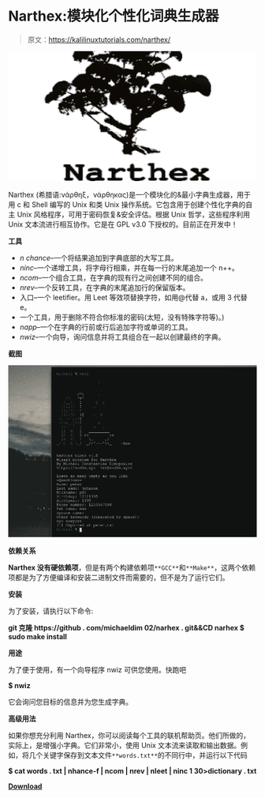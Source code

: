 # Narthex:模块化个性化词典生成器

> 原文：<https://kalilinuxtutorials.com/narthex/>

[![](img/5269c7380de5ee88d3df648cf2341207.png)](https://blogger.googleusercontent.com/img/a/AVvXsEgkd-0MwEt4AFcvEdGNffrRdn2q8st16fJsdm7gZcUYkKWWIso7Ii3kTBk34kLCe6XabHgUDp_OfUtmEboJEbsAL4KRblmf80RJlNRqgB5CSfphvF3T5M1GiNwA6-kpBvy7zFSs57lICiQRF0FtDNGr-MtoOw64Tx6xDfDy0-fW1uodt4QmY2a2Zcxx=s728)

Narthex (希腊语:νάρθηξ，νάρθηκας)是一个模块化的&最小字典生成器，用于用 c 和 Shell 编写的 Unix 和类 Unix 操作系统。它包含用于创建个性化字典的自主 Unix 风格程序，可用于密码恢复&安全评估。根据 Unix 哲学，这些程序利用 Unix 文本流进行相互协作。它是在 GPL v3.0 下授权的。目前正在开发中！

**工具**

*   *n chance*–一个将结果追加到字典底部的大写工具。
*   *ninc*–一个递增工具，将字母行相乘，并在每一行的末尾追加一个 n++。
*   *ncom*–一个组合工具，在字典的现有行之间创建不同的组合。
*   *nrev*–一个反转工具，在字典的末尾追加行的保留版本。
*   入口–一个 leetifier。用 Leet 等效项替换字符，如用@代替 a，或用 3 代替 e。
*   一个工具，用于删除不符合你标准的密码(太短，没有特殊字符等)。)
*   *napp*–一个在字典的行前或行后追加字符或单词的工具。
*   *nwiz*–一个向导，询问信息并将工具组合在一起以创建最终的字典。

**截图**

![](img/70a76b3d9b0dca1a8e9768c5080f4551.png)

**依赖关系**

**Narthex 没有硬依赖项**，但是有两个构建依赖项`**GCC**`和`**Make**`，这两个依赖项都是为了方便编译和安装二进制文件而需要的，但不是为了运行它们。

**安装**

为了安装，请执行以下命令:

**git 克隆 https://github . com/michaeldim 02/narhex . git&&CD narhex
$ sudo make install**

**用途**

为了便于使用，有一个向导程序 nwiz 可供您使用。快跑吧

**$ nwiz**

它会询问您目标的信息并为您生成字典。

**高级用法**

如果你想充分利用 Narthex，你可以阅读每个工具的联机帮助页。他们所做的，实际上，是增强小字典。它们非常小，使用 Unix 文本流来读取和输出数据。例如，将几个关键字保存到文本文件`**words.txt**`的不同行中，并运行以下代码

**$ cat words . txt | nhance-f | ncom | nrev | nleet | ninc 1 30>dictionary . txt**

[**Download**](https://github.com/MichaelDim02/Narthex#usage)